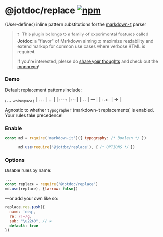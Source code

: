 
# @jotdoc/replace  [![npm](https://img.shields.io/npm/v/%40jotdoc%2Freplace?style=flat-square&logo=npm&label=%20&labelColor=white&color=%23eef)](https://www.npmjs.com/package/@jotdoc/replace) 

(User-defined) inline pattern substitutions for the [markdown-it](https://github.com/markdown-it/markdown-it) parser

> ❗⠀This plugin belongs to a family of experimental features called **Jotdoc**: a  "flavor" of Markdown aiming to maximize readability and extend markup for common use cases where verbose HTML is required.
>
> If you're interested, please do [share your thoughts](https://github.com/Acumane/jotdoc/discussions) and check out the [monorepo](https://github.com/Acumane/jotdoc)!

### Demo
Default replacement patterns include:

<sub>(`·` = whitespace )</sub>
| `...` |  …  |
| :---: | :-: |
| `--`  |  —  |
| `·->·`  |  →  |

Agnostic to whether `typographer` (markdown-it replacements) is enabled.
Your rules take precedence!

### Enable

```js
const md = require('markdown-it')({ typography: /* Boolean */ })

      md.use(require('@jotdoc/replace'), { /* OPTIONS */ })
```

### Options

Disable rules by name:
```js
...
const replace = require('@jotdoc/replace')
md.use(replace), {larrow: false})
```
—or add your own like so:
```js
replace.res.push({
  name: 'neq',
  re: /!=/g,
  sub: "\u2260", // ≠
  default: true
})

```